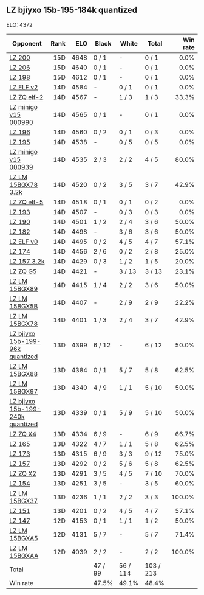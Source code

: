 ## LZ bjiyxo 15b-195-184k quantized ##

ELO: 4372

Opponent | Rank | ELO | Black | White | Total | Win rate
---------|-----:|----:|-------|-------|-------|-------:
[LZ 200](LZ%20200.md) | 15D | 4648 | 0 / 1 | - | 0 / 1 | 0.0%
[LZ 206](LZ%20206.md) | 15D | 4640 | 0 / 1 | - | 0 / 1 | 0.0%
[LZ 198](LZ%20198.md) | 15D | 4612 | 0 / 1 | - | 0 / 1 | 0.0%
[LZ ELF v2](LZ%20ELF%20v2.md) | 14D | 4584 | - | 0 / 1 | 0 / 1 | 0.0%
[LZ ZQ elf-2](LZ%20ZQ%20elf-2.md) | 14D | 4567 | - | 1 / 3 | 1 / 3 | 33.3%
[LZ minigo v15 000990](LZ%20minigo%20v15%20000990.md) | 14D | 4565 | 0 / 1 | - | 0 / 1 | 0.0%
[LZ 196](LZ%20196.md) | 14D | 4560 | 0 / 2 | 0 / 1 | 0 / 3 | 0.0%
[LZ 195](LZ%20195.md) | 14D | 4538 | - | 0 / 5 | 0 / 5 | 0.0%
[LZ minigo v15 000939](LZ%20minigo%20v15%20000939.md) | 14D | 4535 | 2 / 3 | 2 / 2 | 4 / 5 | 80.0%
[LZ LM 15BGX78 3.2k](LZ%20LM%2015BGX78%203.2k.md) | 14D | 4520 | 0 / 2 | 3 / 5 | 3 / 7 | 42.9%
[LZ ZQ elf-5](LZ%20ZQ%20elf-5.md) | 14D | 4518 | 0 / 1 | 0 / 1 | 0 / 2 | 0.0%
[LZ 193](LZ%20193.md) | 14D | 4507 | - | 0 / 3 | 0 / 3 | 0.0%
[LZ 190](LZ%20190.md) | 14D | 4501 | 1 / 2 | 2 / 4 | 3 / 6 | 50.0%
[LZ 182](LZ%20182.md) | 14D | 4498 | - | 3 / 6 | 3 / 6 | 50.0%
[LZ ELF v0](LZ%20ELF%20v0.md) | 14D | 4495 | 0 / 2 | 4 / 5 | 4 / 7 | 57.1%
[LZ 174](LZ%20174.md) | 14D | 4456 | 2 / 6 | 0 / 2 | 2 / 8 | 25.0%
[LZ 157 3.2k](LZ%20157%203.2k.md) | 14D | 4429 | 0 / 3 | 1 / 2 | 1 / 5 | 20.0%
[LZ ZQ G5](LZ%20ZQ%20G5.md) | 14D | 4421 | - | 3 / 13 | 3 / 13 | 23.1%
[LZ LM 15BGX89](LZ%20LM%2015BGX89.md) | 14D | 4415 | 1 / 4 | 2 / 2 | 3 / 6 | 50.0%
[LZ LM 15BGX5B](LZ%20LM%2015BGX5B.md) | 14D | 4407 | - | 2 / 9 | 2 / 9 | 22.2%
[LZ LM 15BGX78](LZ%20LM%2015BGX78.md) | 14D | 4401 | 1 / 3 | 2 / 4 | 3 / 7 | 42.9%
[LZ bjiyxo 15b-199-96k quantized](LZ%20bjiyxo%2015b-199-96k%20quantized.md) | 13D | 4399 | 6 / 12 | - | 6 / 12 | 50.0%
[LZ LM 15BGX88](LZ%20LM%2015BGX88.md) | 13D | 4384 | 0 / 1 | 5 / 7 | 5 / 8 | 62.5%
[LZ LM 15BGX97](LZ%20LM%2015BGX97.md) | 13D | 4340 | 4 / 9 | 1 / 1 | 5 / 10 | 50.0%
[LZ bjiyxo 15b-199-240k quantized](LZ%20bjiyxo%2015b-199-240k%20quantized.md) | 13D | 4339 | 0 / 1 | 5 / 9 | 5 / 10 | 50.0%
[LZ ZQ X4](LZ%20ZQ%20X4.md) | 13D | 4334 | 6 / 9 | - | 6 / 9 | 66.7%
[LZ 165](LZ%20165.md) | 13D | 4322 | 4 / 7 | 1 / 1 | 5 / 8 | 62.5%
[LZ 173](LZ%20173.md) | 13D | 4315 | 6 / 9 | 3 / 3 | 9 / 12 | 75.0%
[LZ 157](LZ%20157.md) | 13D | 4292 | 0 / 2 | 5 / 6 | 5 / 8 | 62.5%
[LZ ZQ X2](LZ%20ZQ%20X2.md) | 13D | 4291 | 3 / 5 | 4 / 5 | 7 / 10 | 70.0%
[LZ 154](LZ%20154.md) | 13D | 4251 | 3 / 5 | - | 3 / 5 | 60.0%
[LZ LM 15BGX37](LZ%20LM%2015BGX37.md) | 13D | 4236 | 1 / 1 | 2 / 2 | 3 / 3 | 100.0%
[LZ 151](LZ%20151.md) | 13D | 4201 | 0 / 2 | 4 / 5 | 4 / 7 | 57.1%
[LZ 147](LZ%20147.md) | 12D | 4153 | 0 / 1 | 1 / 1 | 1 / 2 | 50.0%
[LZ LM 15BGXA5](LZ%20LM%2015BGXA5.md) | 12D | 4131 | 5 / 7 | - | 5 / 7 | 71.4%
[LZ LM 15BGXAA](LZ%20LM%2015BGXAA.md) | 12D | 4039 | 2 / 2 | - | 2 / 2 | 100.0%
Total | | | 47 / 99 | 56 / 114 | 103 / 213 | 
Win rate| | | 47.5% | 49.1% | 48.4% | 
